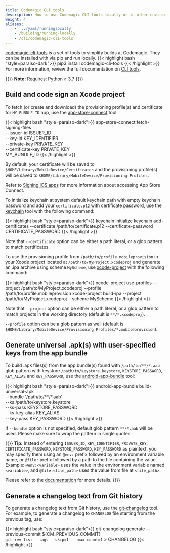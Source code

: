 ```yaml
---
title: Codemagic CLI tools
description: How to use Codemagic CLI tools locally or in other environments
weight: 4
aliases: 
    - '../yaml/runninglocally'
    - /building/running-locally
    - /cli/codemagic-cli-tools
---
```


[codemagic-cli-tools](https://pypi.org/project/codemagic-cli-tools/) is a set of tools to simplify builds at Codemagic. They can be installed with via pip and run locally.
{{< highlight bash "style=paraiso-dark">}}
  pip3 install codemagic-cli-tools
{{< /highlight >}}
For more information, review the full documentation on [CLI tools](https://github.com/codemagic-ci-cd/cli-tools/tree/master/docs#cli-tools).



{{<notebox>}}
**Note:** Requires: Python ≥ 3.7
{{</notebox>}}


## Build and code sign an Xcode project

To fetch (or create and download) the provisioning profile(s) and certificate for `MY_BUNDLE_ID` app, use the [app-store-connect](https://github.com/codemagic-ci-cd/cli-tools/blob/master/docs/app-store-connect/README.md#app-store-connect) tool.

{{< highlight bash "style=paraiso-dark">}}
app-store-connect fetch-signing-files \
    --issuer-id ISSUER_ID \
    --key-id KEY_IDENTIFIER \
    --private-key PRIVATE_KEY \
    --certificate-key PRIVATE_KEY \
    MY_BUNDLE_ID
{{< /highlight >}}

By default, your certificate will be saved to `$HOME/Library/MobileDevice/Certificates` and the provisioning profile(s) will be saved to `$HOME/Library/MobileDevice/Provisioning Profiles`.

Refer to [Signing iOS apps](../code-signing-yaml/signing-ios/) for more information about accessing App Store Connect.

To initialize keychain at system default keychain path with empty keychain password and add your `certificate.p12` with certificate password, use the [keychain](https://github.com/codemagic-ci-cd/cli-tools/blob/master/docs/keychain/README.md#keychain) tool with the following command:

{{< highlight bash "style=paraiso-dark">}}
keychain initialize
keychain add-certificates --certificate /path/to/certificate.p12 --certificate-password CERTIFICATE_PASSWORD
{{< /highlight >}}

Note that `--certificate` option can be either a path literal, or a glob pattern to match certificates.

To use the provisioning profile from `/path/to/profile.mobileprovision` in your Xcode project located at `/path/to/MyProject.xcodeproj` and generate an .ipa archive using scheme `MyScheme`, use [xcode-project](https://github.com/codemagic-ci-cd/cli-tools/blob/master/docs/xcode-project/README.md#xcode-project) with the following command:

{{< highlight bash "style=paraiso-dark">}}
xcode-project use-profiles --project /path/to/MyProject.xcodeproj --profile /path/to/profile.mobileprovision
xcode-project build-ipa --project /path/to/MyProject.xcodeproj --scheme MyScheme
{{< /highlight >}}


Note that `--project` option can be either a path literal, or a glob pattern to match projects in the working directory (default is `**/*.xcodeproj`).

`--profile` option can be a glob pattern as well (default is `$HOME/Library/MobileDevice/Provisioning Profiles/*.mobileprovision`).


## Generate universal .apk(s) with user-specified keys from the app bundle

To build .apk files(s) from the app bundle(s) found with `/path/to/**/*.aab` glob pattern with keystore `/path/to/keystore.keystore`, `KEYSTORE_PASSWORD`, `KEY_ALIAS` and `KEY_PASSWORD`, use the [android-app-bundle](https://github.com/codemagic-ci-cd/cli-tools/tree/master/docs/android-app-bundle#android-app-bundle) tool:

{{< highlight bash "style=paraiso-dark">}}
android-app-bundle build-universal-apk \
    --bundle '/path/to/**/*.aab' \
    --ks /path/to/keystore.keystore \
    --ks-pass KEYSTORE_PASSWORD \
    --ks-key-alias KEY_ALIAS \
    --key-pass KEY_PASSWORD
{{< /highlight >}}


If `--bundle` option is not specified, default glob pattern `**/*.aab` will be used. Please make sure to wrap the pattern in single quotes.

{{<notebox>}}
**Tip:** Instead of entering `ISSUER_ID`, `KEY_IDENTIFIER`, `PRIVATE_KEY`, `CERTIFICATE_PASSWORD`,  `KEYSTORE_PASSWORD`, `KEY_PASSWORD` as plaintext, you may specify them using an `@env:` prefix followed by an environment variable name, or `@file:` prefix followed by a path to the file containing the value. Example: `@env:<variable>` uses the value in the environment variable named `<variable>`, and `@file:<file_path>` uses the value from file at `<file_path>`.

Please refer to the [documentation](https://github.com/codemagic-ci-cd/cli-tools/tree/master/docs#cli-tools) for more details.
{{</notebox>}}

## Generate a changelog text from Git history

To generate a changelog text from Git history, use the [git-changelog](https://github.com/codemagic-ci-cd/cli-tools/tree/master/docs/git-changelog#git-changelog) tool. For example, to generate a changelog to `CHANGELOG` file starting from the previous tag, use:

{{< highlight bash "style=paraiso-dark">}}
git-changelog generate --previous-commit ${CM_PREVIOUS_COMMIT} \
  `git rev-list --tags --skip=1  --max-count=1` > CHANGELOG
{{< /highlight >}}

